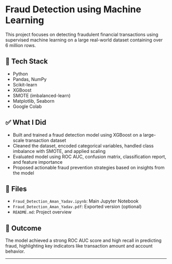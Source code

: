 # Fraud Detection using Machine Learning

This project focuses on detecting fraudulent financial transactions using supervised machine learning on a large real-world dataset containing over 6 million rows.

## 🔧 Tech Stack
- Python
- Pandas, NumPy
- Scikit-learn
- XGBoost
- SMOTE (imbalanced-learn)
- Matplotlib, Seaborn
- Google Colab

## ✅ What I Did
- Built and trained a fraud detection model using XGBoost on a large-scale transaction dataset
- Cleaned the dataset, encoded categorical variables, handled class imbalance with SMOTE, and applied scaling
- Evaluated model using ROC AUC, confusion matrix, classification report, and feature importance
- Proposed actionable fraud prevention strategies based on insights from the model

## 📁 Files
- `Fraud_Detection_Aman_Yadav.ipynb`: Main Jupyter Notebook
- `Fraud_Detection_Aman_Yadav.pdf`: Exported version (optional)
- `README.md`: Project overview

## 🚀 Outcome
The model achieved a strong ROC AUC score and high recall in predicting fraud, highlighting key indicators like transaction amount and account behavior.

---
